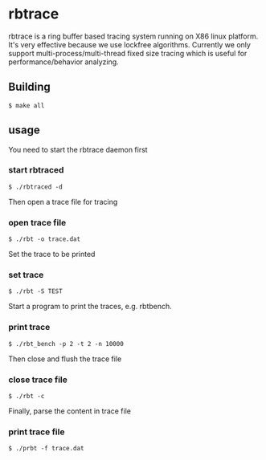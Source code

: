 # rbtrace
rbtrace is a ring buffer based tracing system running on X86 linux platform.
It's very effective because we use lockfree algorithms.
Currently we only support multi-process/multi-thread fixed size tracing which is useful for performance/behavior analyzing.

## Building

```
$ make all
```

## usage

You need to start the rbtrace daemon first

### start rbtraced

```
$ ./rbtraced -d
```

Then open a trace file for tracing

### open trace file

```
$ ./rbt -o trace.dat
```

Set the trace to be printed

### set trace 

```
$ ./rbt -S TEST
```

Start a program to print the traces, e.g. rbtbench.

### print trace

```
$ ./rbt_bench -p 2 -t 2 -n 10000
```

Then close and flush the trace file

### close trace file

```
$ ./rbt -c
```

Finally, parse the content in trace file

### print trace file

```
$ ./prbt -f trace.dat
```
